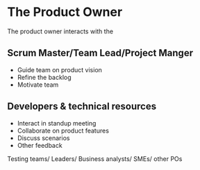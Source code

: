 # The Product Owner




The product owner interacts with the 

## Scrum Master/Team Lead/Project Manger
- Guide team on product vision
- Refine the backlog
- Motivate team

## Developers & technical resources
- Interact in standup meeting
- Collaborate on product features
- Discuss scenarios
- Other feedback

Testing teams/ Leaders/ Business analysts/ SMEs/ other POs


